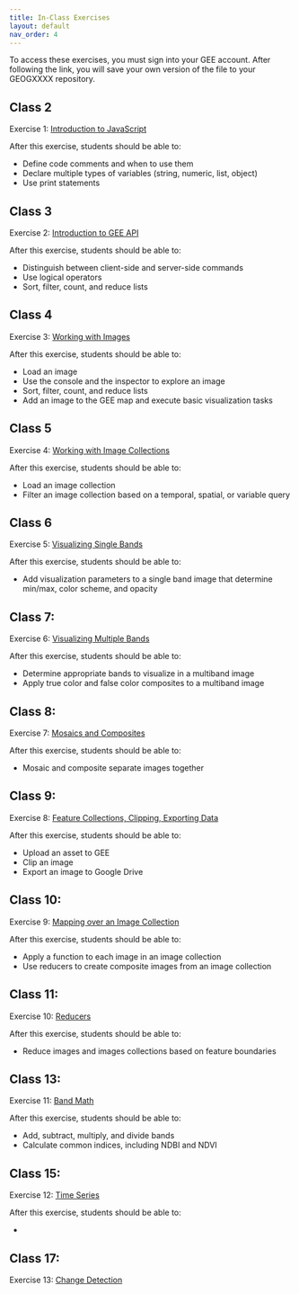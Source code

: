 ```yaml
---
title: In-Class Exercises
layout: default
nav_order: 4
---
```

To access these exercises, you must sign into your GEE account. After following the link, you will save your own version of the file to your GEOGXXXX repository. 

## Class 2
Exercise 1: [Introduction to JavaScript](https://code.earthengine.google.com/5a5bbcb4c57bc7d1b2ed37be3ba9bfcb?hl=it)

After this exercise, students should be able to:

- Define code comments and when to use them
- Declare multiple types of variables (string, numeric, list, object)
- Use print statements

## Class 3
Exercise 2: [Introduction to GEE API](https://code.earthengine.google.com/cc96e647d6f192b2ea91c718a442c003?hl=it)

After this exercise, students should be able to:

- Distinguish between client-side and server-side commands
- Use logical operators
- Sort, filter, count, and reduce lists

## Class 4
Exercise 3: [Working with Images](https://code.earthengine.google.com/6ada11e98a2807310659f33d012cc0de?hl=it)

After this exercise, students should be able to:

- Load an image
- Use the console and the inspector to explore an image
- Sort, filter, count, and reduce lists
- Add an image to the GEE map and execute basic visualization tasks
  
## Class 5
Exercise 4: [Working with Image Collections](https://code.earthengine.google.com/978d9a16c6af7cbf24169328eb70a4b6?hl=it)

After this exercise, students should be able to:

- Load an image collection
- Filter an image collection based on a temporal, spatial, or variable query
  
## Class 6
Exercise 5: [Visualizing Single Bands](https://code.earthengine.google.com/d7f5a339665e3c5e73f301c438d8377d?hl=it)

After this exercise, students should be able to:

- Add visualization parameters to a single band image that determine min/max, color scheme, and opacity

## Class 7:
Exercise 6: [Visualizing Multiple Bands](https://code.earthengine.google.com/a50ddfbbe5c33a0919e922ea6f27d624?hl=it)

After this exercise, students should be able to:

- Determine appropriate bands to visualize in a multiband image
- Apply true color and false color composites to a multiband image

## Class 8:
Exercise 7: [Mosaics and Composites](https://code.earthengine.google.com/23febb4227ac4f75e6153cad9c93a815?hl=it)

After this exercise, students should be able to:

- Mosaic and composite separate images together

## Class 9:
Exercise 8: [Feature Collections, Clipping, Exporting Data](https://code.earthengine.google.com/0efe1af07f50a7335c74be9a00cbf9b2?hl=it)

After this exercise, students should be able to:

- Upload an asset to GEE
- Clip an image
- Export an image to Google Drive

## Class 10: 
Exercise 9: [Mapping over an Image Collection](https://code.earthengine.google.com/fc889a7c127a768fc3536f00d91896a4?hl=it)

After this exercise, students should be able to:

- Apply a function to each image in an image collection
- Use reducers to create composite images from an image collection

## Class 11:
Exercise 10: [Reducers](https://code.earthengine.google.com/1250d5c38232855b86c342f8f7236843?hl=it)

After this exercise, students should be able to:

- Reduce images and images collections based on feature boundaries


## Class 13:
Exercise 11: [Band Math](https://code.earthengine.google.com/20d1a6f63794c3cb4600497c78035f1d?hl=it)

After this exercise, students should be able to:

- Add, subtract, multiply, and divide bands
- Calculate common indices, including NDBI and NDVI

## Class 15: 
Exercise 12: [Time Series](https://code.earthengine.google.com/541fcb4c0fec5d3a7be99663f7e5c739?hl=it)

After this exercise, students should be able to:

- 

## Class 17:
Exercise 13: [Change Detection](https://code.earthengine.google.com/4c916fbe34d82a8ba4f0b2ac594372e6?hl=it)



